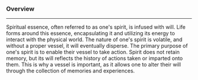 ### Overview  
---  
Spiritual essence, often referred to as one's spirit, is infused with will. Life forms around this essence, encapsulating it and utilizing its energy to interact with the physical world. The nature of one's spirit is volatile, and without a proper vessel, it will eventually disperse. The primary purpose of one's spirit is to enable their vessel to take action. Spirit does not retain memory, but its will reflects the history of actions taken or imparted onto them. This is why a vessel is important, as it allows one to alter their will through the collection of memories and experiences.